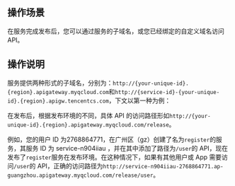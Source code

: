 ## 操作场景
在服务完成发布后，您可以通过服务的子域名，或您已经绑定的自定义域名访问 API。

## 操作说明
服务提供两种形式的子域名，分别为：`http://{your-unique-id}.{region}.apigateway.myqcloud.com`和`http://{service-id}-{your-unique-id}.{region}.apigw.tencentcs.com`，下文以第一种为例：

在发布后，根据发布环境的不同，具体 API 的访问路径形如`http://{your-unique-id}.{region}.apigateway.myqcloud.com/release`。

例如，您的用户 ID 为2768864771，在广州区（gz）创建了名为`register`的服务，其服务 ID 为 service-n904iiau ，并在其中添加了路径为`/user`的 API，现在发布了`register`服务在发布环境。在这种情况下，如果有其他用户或 App 需要访问`/user`的 API，正确的访问路径为`http://service-n904iiau-2768864771.ap-guangzhou.apigateway.myqcloud.com/release/user`。
